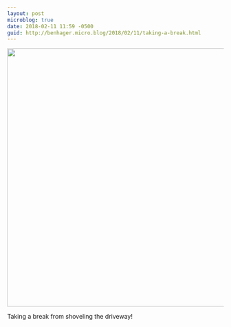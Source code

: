 ```yaml
---
layout: post
microblog: true
date: 2018-02-11 11:59 -0500
guid: http://benhager.micro.blog/2018/02/11/taking-a-break.html
---
```




<img src="http://hager.blog/uploads/2018/7afab8d63d.jpg" width="600" height="600" style="height: auto;" />

Taking a break from shoveling the driveway!


